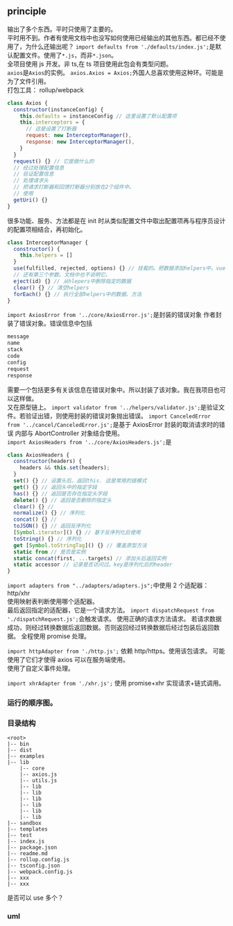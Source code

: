 ## principle

输出了多个东西。平时只使用了主要的。  
平时用不到。作者有使用文档中也没写如何使用已经输出的其他东西。都已经不使用了，为什么还输出呢？
`import defaults from './defaults/index.js';`是默认配置文件。使用了`*.js`，而非`*.json`。  
全项目使用 js 开发。非 ts,在 ts 项目使用此包会有类型问题。  
`axios`是`Axios`的实例。
`axios.Axios = Axios;`外国人总喜欢使用这种环。可能是为了文件引用。  
打包工具： rollup/webpack

```js
class Axios {
  constructor(instanceConfig) {
    this.defaults = instanceConfig // 这里设置了默认配置项
    this.interceptors = {
      // 这是设置了打断器
      request: new InterceptorManager(),
      response: new InterceptorManager(),
    }
  }
  request() {} // 它是做什么的
  // 经过处理配置信息
  // 验证配置信息
  // 处理请求头
  // 把请求打断器和回馈打断器分别放在2个组件中。
  // 使用
  getUri() {}
}
```

很多功能、服务、方法都是在 init 时从类似配置文件中取出配置项再与程序员设计的配置项相结合，再初始化。

```js
class InterceptorManager {
  constructor() {
    this.helpers = []
  }
  use(fulfilled, rejected, options) {} // 挂载的。把数据添加helpers中。vue就是使用此方法挂载插件的。
  // 还有第三个参数。文档中也不说明它。
  eject(id) {} // 从hlepers中删除指定的数据
  clear() {} // 清空helpers
  forEach() {} // 执行全部helpers中的数据、方法
}
```

`import AxiosError from '../core/AxiosError.js';`是封装的错误对象
作者封装了错误对象。错误信息中包括

```js
message
name
stack
code
config
request
response
```

需要一个包括更多有关该信息在错误对象中。所以封装了该对象。我在我项目也可以这样做。  
又在原型链上。
`import validator from '../helpers/validator.js';`是验证文件。若验证出错，则使用封装的错误对象抛出错误。
`import CanceledError from '../cancel/CanceledError.js';`是基于 AxiosError 封装的取消请求时的错误
内部与 AbortController 对象结合使用。  
`import AxiosHeaders from '../core/AxiosHeaders.js';`是

```js
class AxiosHeaders {
  constructor(headers) {
    headers && this.set(headers);
  }
  set() {} // 设置头后，返回this. 这是常用的链模式
  get() {} // 返回头中的指定字段
  has() {} // 返回是否存在指定头字段
  delete() {} // 返回是否删除的指定头
  clear() {} //
  normalize() {} // 序列化
  concat() {} //
  toJSON() {} // 返回反序列化
  [Symbol.iterator]() {} // 基于反序列化后使用
  toString() {} // 序列化
  get [Symbol.toStringTag]() {} // 覆盖原型方法
  static from // 是否是实例
  static concat(first, ...targets) // 添加头后返回实例
  static accessor // 记录是否访问过。key是序列化后的header
}
```

`import adapters from "../adapters/adapters.js";`中使用 2 个适配器：http/xhr  
使用映射表判断使用哪个适配器。  
最后返回指定的适配器，它是一个请求方法。
`import dispatchRequest from './dispatchRequest.js';`会触发请求。
使用正确的请求方法请求。
若请求数据成功，则经过转换数据后返回数据。否则返回经过转换数据后经过包装后返回数据。
全程使用 promise 处理。

`import httpAdapter from './http.js';`
依赖 http/https。使用该包请求。
可能使用了它们才使得 axios 可以在服务端使用。  
使用了自定义事件处理。

`import xhrAdapter from './xhr.js';`
使用 promise+xhr 实现请求+链式调用。

### 运行的顺序图。

### 目录结构

```
<root>
|-- bin
|-- dist
|-- examples
|-- lib
    |-- core
    |-- axios.js
    |-- utils.js
    |-- lib
    |-- lib
    |-- lib
    |-- lib
    |-- lib
    |-- lib
|-- sandbox
|-- templates
|-- test
|-- index.js
|-- package.json
|-- readme.md
|-- rollup.config.js
|-- tsconfig.json
|-- webpack.config.js
|-- xxx
|-- xxx
```

是否可以 use 多个？

### uml

```

```
